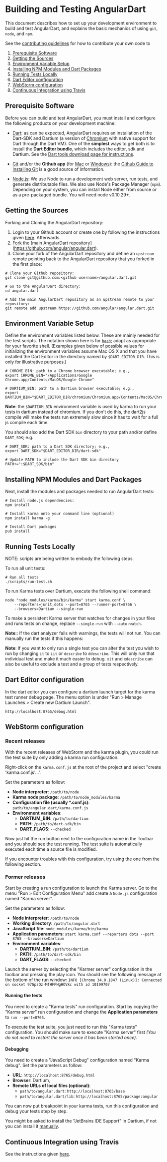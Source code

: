 # Building and Testing AngularDart

This document describes how to set up your development environment to build and
test AngularDart, and explains the basic mechanics of using `git`, `node`, and
`npm`.

See the [contributing guidelines](https://github.com/angular/angular.dart/blob/master/CONTRIBUTING.md)
for how to contribute your own code to

1. [Prerequisite Software](#prerequisite-software)
2. [Getting the Sources](#getting-the-sources)
3. [Environment Variable Setup](#environment-variable-setup)
4. [Installing NPM Modules and Dart Packages](#installing-npm-modules-and-dart-packages)
5. [Running Tests Locally](#running-tests-locally)
6. [Dart Editor configuration](#dart-editor-configuration)
7. [WebStorm configuration](#webstorm-configuration)
8. [Continuous Integration using Travis](#travis-ci)

## Prerequisite Software

Before you can build and test AngularDart, you must install and configure the
following products on your development machine:

* [Dart](https://www.dartlang.org/): as can be expected, AngularDart requires
  an installation of the Dart-SDK and Dartium (a version of
  [Chromium](http://www.chromium.org) with native support for Dart through the
  Dart VM). One of the **simplest** ways to get both is to install the **Dart
  Editor bundle**, which includes the editor, sdk and Dartium. See the [Dart
  tools download page for
  instructions](https://www.dartlang.org/tools/download.html).

* [Git](http://git-scm.com/) and/or the **Github app** (for
  [Mac](http://mac.github.com/) or [Windows](http://windows.github.com/)): the
  [Github Guide to Installing
  Git](https://help.github.com/articles/set-up-git) is a good source of
  information.

* [Node.js](http://nodejs.org): We use Node to run a development web server,
  run tests, and generate distributable files. We also use Node's Package
  Manager (`npm`). Depending on your system, you can install Node either from
  source or as a pre-packaged bundle. You will need node v0.10.29+.

## Getting the Sources

Forking and Cloning the AngularDart repository:

1. Login to your Github account or create one by following the instructions
given [here](https://github.com/signup/free).
Afterwards.
2. [Fork](http://help.github.com/forking) the [main AngularDart repository]
(https://github.com/angular/angular.dart).
3. Clone your fork of the AngularDart repository and define an `upstream` remote
pointing back to the AngularDart repository that you forked in the first place:

```shell
# Clone your Github repository:
git clone git@github.com:<github username>/angular.dart.git

# Go to the AngularDart directory:
cd angular.dart

# Add the main AngularDart repository as an upstream remote to your repository:
git remote add upstream https://github.com/angular/angular.dart.git
```

## Environment Variable Setup


Define the environment variables listed below. These are mainly needed for the
test scripts. The notation shown here is for
[`bash`](http://www.gnu.org/software/bash/); adapt as appropriate for your
favorite shell. (Examples given below of possible values for initializing the
environment variables assume Mac OS X and that you have installed the Dart
Editor in the directory named by `$DART_EDITOR_DIR`. This is only for
illustrative purposes.)

```shell
# CHROME_BIN: path to a Chrome browser executable; e.g.,
export CHROME_BIN="/Applications/Google Chrome.app/Contents/MacOS/Google Chrome"

# DARTIUM_BIN: path to a Dartium browser executable; e.g.,
export DARTIUM_BIN="$DART_EDITOR_DIR/chromium/Chromium.app/Contents/MacOS/Chromium"
```
**Note**: the `$DARTIUM_BIN` environment variable is used by karma to run
your tests in dartium instead of chromium. If you don't do this, the dart2js
compile will make the tests run extremely slow since it has to wait for a full
js compile each time.

You should also add the Dart SDK `bin` directory to your path and/or define
`DART_SDK`; e.g.

```shell
# DART_SDK: path to a Dart SDK directory; e.g.,
export DART_SDK="$DART_EDITOR_DIR/dart-sdk"

# Update PATH to include the Dart SDK bin directory
PATH+=":$DART_SDK/bin"
```
## Installing NPM Modules and Dart Packages

Next, install the modules and packages needed to run AngularDart tests:

```shell
# Install node.js dependencies:
npm install

# Install karma onto your command line (optional)
npm install karma -g

# Install Dart packages
pub install
```

## Running Tests Locally

NOTE: scripts are being written to embody the following steps.

To run all unit tests:

```shell
# Run all tests
./scripts/run-test.sh
```

To run Karma tests over Dartium, execute the following shell command:

```shell
node "node_modules/karma/bin/karma" start karma.conf \
    --reporters=junit,dots --port=8765 --runner-port=8766 \
    --browsers=Dartium --single-run
```

To make a persistent Karma server that watches for changes in your files and
runs tests on change, replace `--single-run` with `--auto-watch`.


**Note:**: If the dart analyzer fails with warnings, the tests will not run.
You can manually run the tests if this happens:

**Note**: If you want to only run a single test you can alter the test you wish
to run by changing `it` to `iit` or `describe` to `ddescribe`. This will only
run that individual test and make it much easier to debug. `xit` and `xdescribe`
can also be useful to exclude a test and a group of tests respectively.

## Dart Editor configuration

In the dart editor you can configure a dartium launch target for the karma test
runner debug page. The menu option is under "Run > Manage Launches > Create new
Dartium Launch".

```
http://localhost:8765/debug.html
```

## WebStorm configuration

### Recent releases

With the recent releases of WebStorm and the karma plugin, you could run the
test suite by only adding a karma run configuration.

Right-click on the `karma.conf.js` at the root of the project and select
"create 'karma.conf.js'...".

Set the parameters as follow:
- **Node interpreter**: `/path/to/node`
- **Karma node package**: `/path/to/node_modules/karma`
- **Configuration file (usually *.conf.js)**: `path/to/angular.dart/karma.conf.js`
- **Environment variables**:
    - **DARTIUM_BIN**: `/path/to/dartium`
    - **PATH**: `/path/to/dart-sdk/bin`
    - **DART_FLAGS**: `--checked`

Now just hit the run button next to the configuration name in the Toolbar and
you should see the test running. The test suite is automatically executed each
time a source file is modified.

If you encounter troubles with this configuration, try using the one from the
following section.

### Former releases

Start by creating a run configuration to launch the Karma server. Go to the menu
"Run > Edit Configuration Menu" add create a `Node.js` configuration named
"Karma server".

Set the parameters as follow:
- **Node interpreter**: `/path/to/node`
- **Working directory**: `/path/to/angular.dart`
- **JavaScript file**: `node_modules/karma/bin/karma`
- **Application parameters**: `start karma.conf --reporters dots --port 8765 --browsers=Dartium`
- **Environment variables**:
    - **DARTIUM_BIN**: `/path/to/dartium`
    - **PATH**: `/path/to/dart-sdk/bin`
    - **DART_FLAGS**: `--checked`

Launch the server by selecting the "Karmer server" configuration in the toolbar
and pressing the play icon. You should see the following message at the bottom
of the run window:
`INFO [Chrome 34.0.1847 (Linux)]: Connected on socket 97GpzQz-MfHFPHgHOVkc with id 10199707`

#### Running the tests

You need to create a "Karma tests" run configuration. Start by copying the
"Karma server" run configuration and change the **Application parameters** to
`run --port=8765`.

To execute the test suite, you just need to run this "Karma tests"
configuration. You should make sure to execute "Karma server" first _(You do not
need to restart the server once it has been started once)_.

#### Debugging

You need to create a "JavaScript Debug" configuration named "Karma debug". Set
the parameters as follow:
- **URL**: `http://localhost:8765/debug.html`
- **Browser**: Dartium,
- **Remote URLs of local files (optional)**:
    - `path/to/angular.dart`: `http://localhost:8765/base`
    - `path/to/angular.dart/lib`: `http://localhost:8765/package:angular`

You can now put breakpoint in your karma tests, run this configuration and debug
your tests step by step.

You might be asked to install the "JetBrains IDE Support" in Dartium, if not you
can install it [manually](https://chrome.google.com/webstore/detail/jetbrains-ide-support/hmhgeddbohgjknpmjagkdomcpobmllji).

<a name="travis-ci"></a>
## Continuous Integration using Travis

See the instructions given [here](https://github.com/angular/angular.dart/blob/master/travis.md).


